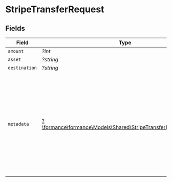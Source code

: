 # StripeTransferRequest


## Fields

| Field                                                                                                                                                              | Type                                                                                                                                                               | Required                                                                                                                                                           | Description                                                                                                                                                        | Example                                                                                                                                                            |
| ------------------------------------------------------------------------------------------------------------------------------------------------------------------ | ------------------------------------------------------------------------------------------------------------------------------------------------------------------ | ------------------------------------------------------------------------------------------------------------------------------------------------------------------ | ------------------------------------------------------------------------------------------------------------------------------------------------------------------ | ------------------------------------------------------------------------------------------------------------------------------------------------------------------ |
| `amount`                                                                                                                                                           | *?int*                                                                                                                                                             | :heavy_minus_sign:                                                                                                                                                 | N/A                                                                                                                                                                | 100                                                                                                                                                                |
| `asset`                                                                                                                                                            | *?string*                                                                                                                                                          | :heavy_minus_sign:                                                                                                                                                 | N/A                                                                                                                                                                | USD                                                                                                                                                                |
| `destination`                                                                                                                                                      | *?string*                                                                                                                                                          | :heavy_minus_sign:                                                                                                                                                 | N/A                                                                                                                                                                | acct_1Gqj58KZcSIg2N2q                                                                                                                                              |
| `metadata`                                                                                                                                                         | [?\formance\formance\Models\Shared\StripeTransferRequestMetadata](../../Models/Shared/StripeTransferRequestMetadata.md)                                            | :heavy_minus_sign:                                                                                                                                                 | A set of key/value pairs that you can attach to a transfer object.<br/>It can be useful for storing additional information about the transfer in a structured format.<br/> |                                                                                                                                                                    |
